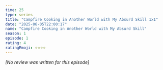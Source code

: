 ```yaml
---
time: 25
type: series
title: "Campfire Cooking in Another World with My Absurd Skill 1x1"
date: "2025-06-05T22:00:17"
name: "Campfire Cooking in Another World with My Absurd Skill"
season: 1
episode: 1
rating: 4
ratingEmoji: ⭐️⭐️⭐️⭐️
---
```


*[No review was written for this episode]*
